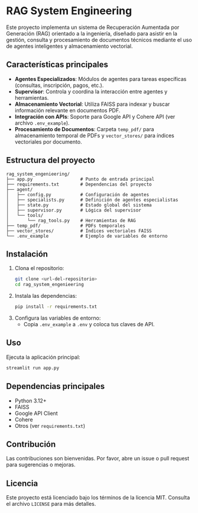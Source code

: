 # RAG System Engineering

Este proyecto implementa un sistema de Recuperación Aumentada por Generación (RAG) orientado a la ingeniería, diseñado para asistir en la gestión, consulta y procesamiento de documentos técnicos mediante el uso de agentes inteligentes y almacenamiento vectorial.

## Características principales
- **Agentes Especializados**: Módulos de agentes para tareas específicas (consultas, inscripción, pagos, etc.).
- **Supervisor**: Controla y coordina la interacción entre agentes y herramientas.
- **Almacenamiento Vectorial**: Utiliza FAISS para indexar y buscar información relevante en documentos PDF.
- **Integración con APIs**: Soporte para Google API y Cohere API (ver archivo `.env_example`).
- **Procesamiento de Documentos**: Carpeta `temp_pdf/` para almacenamiento temporal de PDFs y `vector_stores/` para índices vectoriales por documento.

## Estructura del proyecto
```
rag_system_engenieering/
├── app.py                  # Punto de entrada principal
├── requirements.txt        # Dependencias del proyecto
├── agent/
│   ├── config.py           # Configuración de agentes
│   ├── specialists.py      # Definición de agentes especialistas
│   ├── state.py            # Estado global del sistema
│   ├── supervisor.py       # Lógica del supervisor
│   └── tools/
│       └── rag_tools.py    # Herramientas de RAG
├── temp_pdf/               # PDFs temporales
├── vector_stores/          # Índices vectoriales FAISS
└── .env_example            # Ejemplo de variables de entorno
```

## Instalación
1. Clona el repositorio:
   ```bash
   git clone <url-del-repositorio>
   cd rag_system_engenieering
   ```
2. Instala las dependencias:
   ```bash
   pip install -r requirements.txt
   ```
3. Configura las variables de entorno:
   - Copia `.env_example` a `.env` y coloca tus claves de API.

## Uso
Ejecuta la aplicación principal:
```bash
streamlit run app.py
```

## Dependencias principales
- Python 3.12+
- FAISS
- Google API Client
- Cohere
- Otros (ver `requirements.txt`)

## Contribución
Las contribuciones son bienvenidas. Por favor, abre un issue o pull request para sugerencias o mejoras.

## Licencia
Este proyecto está licenciado bajo los términos de la licencia MIT. Consulta el archivo `LICENSE` para más detalles.
